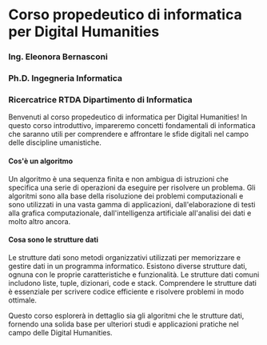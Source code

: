 # Corso propedeutico di informatica per Digital Humanities
### Ing. Eleonora Bernasconi ​
### Ph.D. Ingegneria Informatica​
### Ricercatrice RTDA Dipartimento di Informatica​

Benvenuti al corso propedeutico di informatica per Digital Humanities! In questo corso introduttivo, impareremo concetti fondamentali di informatica che saranno utili per comprendere e affrontare le sfide digitali nel campo delle discipline umanistiche.

#### Cos'è un algoritmo
Un algoritmo è una sequenza finita e non ambigua di istruzioni che specifica una serie di operazioni da eseguire per risolvere un problema. Gli algoritmi sono alla base della risoluzione dei problemi computazionali e sono utilizzati in una vasta gamma di applicazioni, dall'elaborazione di testi alla grafica computazionale, dall'intelligenza artificiale all'analisi dei dati e molto altro ancora.

#### Cosa sono le strutture dati
Le strutture dati sono metodi organizzativi utilizzati per memorizzare e gestire dati in un programma informatico. Esistono diverse strutture dati, ognuna con le proprie caratteristiche e funzionalità. Le strutture dati comuni includono liste, tuple, dizionari, code e stack. Comprendere le strutture dati è essenziale per scrivere codice efficiente e risolvere problemi in modo ottimale.

Questo corso esplorerà in dettaglio sia gli algoritmi che le strutture dati, fornendo una solida base per ulteriori studi e applicazioni pratiche nel campo delle Digital Humanities.